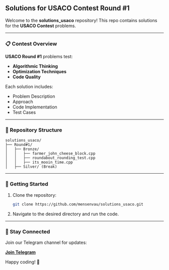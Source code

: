 ## Solutions for USACO Contest Round #1

Welcome to the **solutions_usaco** repository! This repo contains solutions for the **USACO Contest** problems.

---

### 📋 Contest Overview

**USACO Round #1** problems test:

-   **Algorithmic Thinking**
-   **Optimization Techniques**
-   **Code Quality**

Each solution includes:

-   Problem Description
-   Approach
-   Code Implementation
-   Test Cases

---

### 📂 Repository Structure

```
solutions_usaco/
├── Round#1/
│   ├── Bronze/
│   │   ├── farmer_john_cheese_block.cpp
│   │   ├── roundabout_rounding_test.cpp
│   │   ├── its_mooin_time.cpp
│   ├── Silver/ (Break)
```

---

### 🚀 Getting Started

1. Clone the repository:
    ```bash
    git clone https://github.com/mensenvau/solutions_usaco.git
    ```
2. Navigate to the desired directory and run the code.

---

### 🌟 Stay Connected

Join our Telegram channel for updates:

**[Join Telegram](https://t.me/mensenvau)**

Happy coding! 🚀
